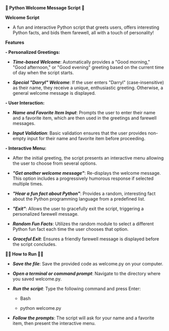 **🐍 Python Welcome Message Script 🐍**



**Welcome Script**

- A fun and interactive Python script that greets users, offers interesting Python facts, and bids them farewell, all with a touch of personality!

**Features**

**- Personalized Greetings:**
  
- **_Time-based Welcome_**: Automatically provides a "Good morning," "Good afternoon," or "Good evening" greeting based on the current time of day when the script starts.
  
- **_Special "Darryl" Welcome_**: If the user enters "Darryl" (case-insensitive) as their name, they receive a unique, enthusiastic greeting. Otherwise, a general welcome message is displayed.

**- User Interaction:**

- **_Name and Favorite Item Input_**: Prompts the user to enter their name and a favorite item, which are then used in the greetings and farewell messages.
  
- **_Input Validation_**: Basic validation ensures that the user provides non-empty input for their name and favorite item before proceeding.

**- Interactive Menu:**

- After the initial greeting, the script presents an interactive menu allowing the user to choose from several options.
  
- **_"Get another welcome message"_**: Re-displays the welcome message. This option includes a progressively humorous response if selected multiple times.
  
- **_"Hear a fun fact about Python"_**: Provides a random, interesting fact about the Python programming language from a predefined list.
  
- **_"Exit"_**: Allows the user to gracefully exit the script, triggering a personalized farewell message.
  
- **_Random Fun Facts_**: Utilizes the random module to select a different Python fun fact each time the user chooses that option.

- **_Graceful Exit_**: Ensures a friendly farewell message is displayed before the script concludes.

**🏃‍♂️ How to Run 🏃‍♂️**

- **_Save the file_**: Save the provided code as welcome.py on your computer.
  
- **_Open a terminal or command prompt_**: Navigate to the directory where you saved welcome.py.

- **_Run the script_**: Type the following command and press Enter:
  
  - Bash
    
  - python welcome.py
  
- **_Follow the prompts_**: The script will ask for your name and a favorite item, then present the interactive menu.
